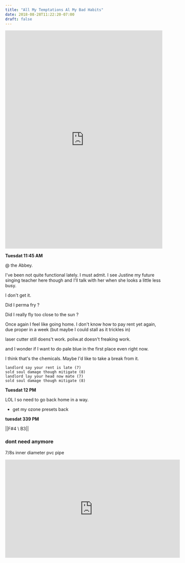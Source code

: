 ```yaml
---
title: "All My Temptations Al My Bad Habits"
date: 2018-08-28T11:22:20-07:00
draft: false
---
```

<iframe width="100%" height="700" scrolling="no" frameborder="no" allow="autoplay" src="https://w.soundcloud.com/player/?url=https%3A//api.soundcloud.com/tracks/503489121%3Fsecret_token%3Ds-Ny51R&color=%23222222&auto_play=false&hide_related=false&show_comments=true&show_user=true&show_reposts=false&show_teaser=true&visual=true"></iframe>

**Tuesdat 11:45 AM**

@ the Abbey.

I've been not quite functional lately. I must admit. I see Justine my future singing teacher here though and I'll talk with her when she looks a little less busy.

I don't get it.

Did I perma fry ?

Did I really fly too close to the sun ?

Once again I feel like going home. I don't know how to pay rent yet again, due proper in a week (but maybe I could stall as it trickles in)

laser cutter still doens't work. poliw.at doesn't freaking work.

and I wonder if I want to do pale blue in the first place even right now.

I think that's the chemicals. Maybe I'd like to take a break from it.


```
landlord say your rent is late (7)      
sold soul damage though mitigate (8)  
landlord lay your head now mate (7)
sold soul damage though mitigate (8)  
```



**Tuesdat 12 PM**

LOL I so need to go back home in a way.




  - get my ozone presets back





**tuesdat 339 PM**

||F#4 \ B3||


### dont need anymore
7/8s inner diameter pvc pipe


<iframe width="560" height="315" src="https://www.youtube.com/embed/Adzbiz3Dkkc" frameborder="0" allow="autoplay; encrypted-media" allowfullscreen></iframe>
